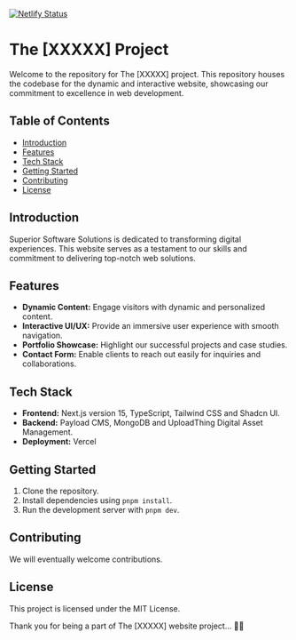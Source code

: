[![Netlify Status](https://api.netlify.com/api/v1/badges/b2765607-7916-4718-8256-dd708283b45e/deploy-status)](https://app.netlify.com/sites/payload-st-project/deploys)

# The [XXXXX] Project

Welcome to the repository for The [XXXXX] project. This repository houses the codebase for the dynamic and interactive website, showcasing our
commitment to excellence in web development.

## Table of Contents

- [Introduction](#introduction)
- [Features](#features)
- [Tech Stack](#tech-stack)
- [Getting Started](#getting-started)
- [Contributing](#contributing)
- [License](#license)

## Introduction

Superior Software Solutions is dedicated to transforming digital experiences. This website serves as a testament to our skills and commitment to
delivering top-notch web solutions.

## Features

- **Dynamic Content:** Engage visitors with dynamic and personalized content.
- **Interactive UI/UX:** Provide an immersive user experience with smooth navigation.
- **Portfolio Showcase:** Highlight our successful projects and case studies.
- **Contact Form:** Enable clients to reach out easily for inquiries and collaborations.

## Tech Stack

- **Frontend:** Next.js version 15, TypeScript, Tailwind CSS and Shadcn UI.
- **Backend:** Payload CMS, MongoDB and UploadThing Digital Asset Management.
- **Deployment:** Vercel

## Getting Started

1. Clone the repository.
2. Install dependencies using `pnpm install`.
3. Run the development server with `pnpm dev`.

## Contributing

We will eventually welcome contributions.

## License

This project is licensed under the MIT License.

Thank you for being a part of The [XXXXX] website project... 🚀✨
